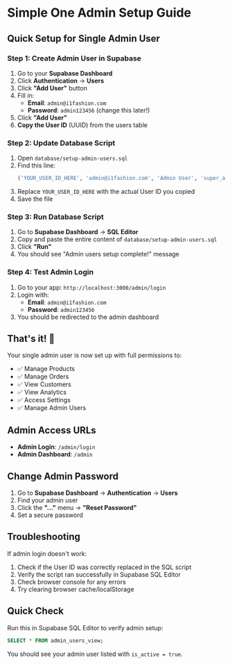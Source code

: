 # Simple One Admin Setup Guide

## Quick Setup for Single Admin User

### Step 1: Create Admin User in Supabase
1. Go to your **Supabase Dashboard**
2. Click **Authentication** → **Users**
3. Click **"Add User"** button
4. Fill in:
   - **Email**: `admin@i1fashion.com`
   - **Password**: `admin123456` (change this later!)
5. Click **"Add User"**
6. **Copy the User ID** (UUID) from the users table

### Step 2: Update Database Script
1. Open `database/setup-admin-users.sql`
2. Find this line:
   ```sql
   ('YOUR_USER_ID_HERE', 'admin@i1fashion.com', 'Admin User', 'super_admin',
   ```
3. Replace `YOUR_USER_ID_HERE` with the actual User ID you copied
4. Save the file

### Step 3: Run Database Script
1. Go to **Supabase Dashboard** → **SQL Editor**
2. Copy and paste the entire content of `database/setup-admin-users.sql`
3. Click **"Run"**
4. You should see "Admin users setup complete!" message

### Step 4: Test Admin Login
1. Go to your app: `http://localhost:3000/admin/login`
2. Login with:
   - **Email**: `admin@i1fashion.com`
   - **Password**: `admin123456`
3. You should be redirected to the admin dashboard

## That's it! 🎉

Your single admin user is now set up with full permissions to:
- ✅ Manage Products
- ✅ Manage Orders  
- ✅ View Customers
- ✅ View Analytics
- ✅ Access Settings
- ✅ Manage Admin Users

## Admin Access URLs
- **Admin Login**: `/admin/login`
- **Admin Dashboard**: `/admin`

## Change Admin Password
1. Go to **Supabase Dashboard** → **Authentication** → **Users**
2. Find your admin user
3. Click the **"..."** menu → **"Reset Password"**
4. Set a secure password

## Troubleshooting
If admin login doesn't work:
1. Check if the User ID was correctly replaced in the SQL script
2. Verify the script ran successfully in Supabase SQL Editor
3. Check browser console for any errors
4. Try clearing browser cache/localStorage

## Quick Check
Run this in Supabase SQL Editor to verify admin setup:
```sql
SELECT * FROM admin_users_view;
```

You should see your admin user listed with `is_active = true`.